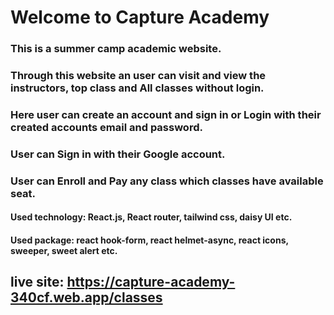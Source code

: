 # Welcome to Capture Academy

### This is a summer camp academic website. 

### Through this website an user can visit and view the instructors, top class and All classes without login.

### Here user can create an account and sign in or Login with their created accounts email and password.

### User can Sign in with their Google account.

### User can Enroll and Pay any class which classes have available seat.



#### Used technology: React.js, React router, tailwind css, daisy UI etc.

#### Used package: react hook-form, react helmet-async, react icons, sweeper, sweet alert etc.






## live site: https://capture-academy-340cf.web.app/classes